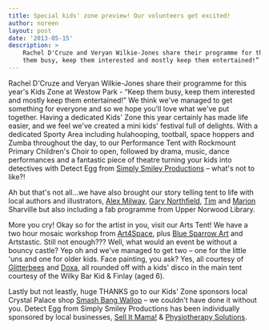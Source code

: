 ```yaml
---
title: Special kids' zone preview! Our volunteers get excited!
author: noreen
layout: post
date: '2013-05-15'
description: >
    Rachel D'Cruze and Veryan Wilkie-Jones share their programme for this year's Kids Zone at Westow Park - “Keep
    them busy, keep them interested and mostly keep them entertained!”
---
```


Rachel D'Cruze and Veryan Wilkie-Jones share their programme for this year's Kids Zone at Westow Park - “Keep 
them busy, keep them interested and mostly keep them entertained!” We think we've managed to get something for 
everyone and so we hope you'll love what we've put together. Having a dedicated Kids' Zone this year certainly 
has made life easier, and we feel we've created a mini kids' festival full of delights. With a dedicated Sporty 
Area including hulahooping, tootball, space hoppers and Zumba throughout the day, to our Performance Tent with 
Rockmount Primary Children's Choir to open, followed by drama, music, dance performances and a fantastic piece 
of theatre turning your kids into detectives with Detect Egg from [Simply Smiley Productions][11] – what's not to like?!

Ah but that's not all...we have also brought our story telling tent to life with local authors and illustrators, [Alex
Milway][7], [Gary Northfield][8], [Tim][10] and [Marion][9] Sharville but also including a fab programme from Upper Norwood Library.

More you cry! Okay so for the artist in you, visit our Arts Tent! We have a two hour mosaic workshop from [Art4Space][3],
plus [Blue Sparrow Art][4] and Artstastic. Still not enough??? Well, what would an event be without a bouncy castle?
Yep oh and we've managed to get two – one for the little 'uns and one for older kids. Face painting, 
you ask? Yes, all courtesy of [Glitterbees][5] and [Doxa][6], all rounded off with a kids' disco in the main tent
courtesy of the Wilky Bar Kid & Finlay (aged 6).

Lastly but not leastly, huge THANKS go to our Kids' Zone sponsors local Crystal Palace shop [Smash
Bang Wallop][1] &ndash; we couldn't have done it without you. Detect Egg from Simply Smiley Productions has
been individually sponsored by local businesses, [Sell It Mama!][2] & [Physiotherapy Solutions][12].

[1]: http://www.smashbangwallop.co.uk/
[2]: http://www.sellitmama.com/
[3]: http://www.art4space.co.uk/
[4]: http://www.bluesparrowsartclub.co.uk/
[5]: http://glitterbees.com/
[6]: https://www.facebook.com/DoXasFaceAndBodyArt
[7]: http://www.faber.co.uk/catalog/author/alex-milway
[8]: http://www.garynorthfield.com/
[9]: http://acarrotinthetoaster.co.uk/
[10]: http://www.timsharville.co.uk/
[11]: http://www.simplysmileyproductions.co.uk/
[12]: http://www.cpsic.co.uk/